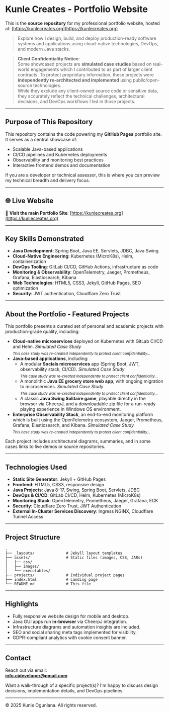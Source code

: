 # Kunle Creates - Portfolio Website

This is the **source repository** for my professional portfolio website, hosted at:
[https://kunlecreates.org](https://kunlecreates.org)

> Explore how I design, build, and deploy production-ready software systems and applications using cloud-native technologies, DevOps, and modern Java stacks.

> **Client Confidentiality Notice**:\
 Some showcased projects are **simulated case studies** based on real-world engagements which I contributed to as part of larger client contracts. To protect proprietary information, these projects were **independently re-architected and implemented** using public/open-source technologies.\
 While they exclude any client-owned source code or sensitive data, they accurately reflect the technical challenges, architectural decisions, and DevOps workflows I led in those projects.

---

## Purpose of This Repository

This repository contains the code powering my **GitHub Pages** portfolio site. It serves as a central showcase of:

- Scalable Java-based applications
- CI/CD pipelines and Kubernetes deployments
- Observability and monitoring best practices
- Interactive frontend demos and documentation

If you are a developer or technical assessor, this is where you can preview my technical breadth and delivery focus.

---

## 🌐 Live Website

🔗 **Visit the main Portfolio Site**: [https://kunlecreates.org](https://kunlecreates.org)

---

## Key Skills Demonstrated

- **Java Development**: Spring Boot, Java EE, Servlets, JDBC, Java Swing
- **Cloud-Native Engineering**: Kubernetes (MicroK8s), Helm, containerization
- **DevOps Tooling**: GitLab CI/CD, GitHub Actions, infrastructure as code
- **Monitoring & Observability**: OpenTelemetry, Jaeger, Prometheus, Grafana, Elasticsearch, Kibana
- **Web Technologies**: HTML5, CSS3, Jekyll, GitHub Pages, SEO optimization
- **Security**: JWT authentication, Cloudflare Zero Trust

---

## About the Portfolio - Featured Projects

This portfolio presents a curated set of personal and academic projects with production-grade quality, including:

- **Cloud-native microservices** deployed on Kubernetes with GitLab CI/CD and Helm. *Simulated Case Study*\
  <sub><i>This case study was re-created independently to protect client confidentiality...</i></sub>
- **Java-based applications**, including:
  - A modular **Socials microservices** app (Spring Boot, JWT, observability stack, CI/CD). *Simulated Case Study*\
  <sub><i>This case study was re-created independently to protect client confidentiality...</i></sub>
  - A monolithic **Java EE grocery store web app**, with ongoing migration to microservices. *Simulated Case Study*\
  <sub><i>This case study was re-created independently to protect client confidentiality...</i></sub>
  - A classic **Java Swing Solitaire game**, playable directly in the browser via CheerpJ, and a downloadable zip file for a run-ready playing experience in Windows OS environment.
- **Enterprise Observability Stack**, an end-to-end monitoring platform which is built using the OpenTelemetry ecosystem, Jaeger, Prometheus, Grafana, Elasticsearch, and Kibana. *Simulated Case Study*\
  <sub><i>This case study was re-created independently to protect client confidentiality...</i></sub>

Each project includes architectural diagrams, summaries, and in some cases links to live demos or source repositories.

---

## Technologies Used

- **Static Site Generator**: Jekyll + GitHub Pages
- **Frontend**: HTML5, CSS3, responsive design
- **Java Projects**: Java 8-17, Swing, Spring Boot, Servlets, JDBC
- **DevOps & CI/CD**: GitLab CI/CD, Helm, Kubernetes (MicroK8s)
- **Monitoring Stack**: OpenTelemetry, Prometheus, Jaeger, Grafana, ECK
- **Security**: Cloudflare Zero Trust, JWT Authentication
- **External In-Cluster Services Discovery**: Ingress NGINX, Cloudflare Tunnel Access

---

## Project Structure

```
.
├── _layouts/              # Jekyll layout templates
├── assets/                # Static files (images, CSS, JARs)
│   ├── css/
│   ├── images/
│   └── executables/
├── projects/              # Individual project pages
├── index.html             # Landing page
└── README.md              # This file
```

---

## Highlights

- Fully responsive website design for mobile and desktop.
- Java GUI apps run **in-browser** via CheerpJ integration.
- Infrastructure diagrams and automation insights are included.
- SEO and social sharing meta tags implemented for visibility.
- GDPR-compliant analytics with cookie consent banner.

---

## Contact

Reach out via email:  
**info.cideveloper@gmail.com**

Want a walk-through of a specific project(s)? I'm happy to discuss design decisions, implementation details, and DevOps pipelines.

---

© 2025 Kunle Ogunlana. All rights reserved.
